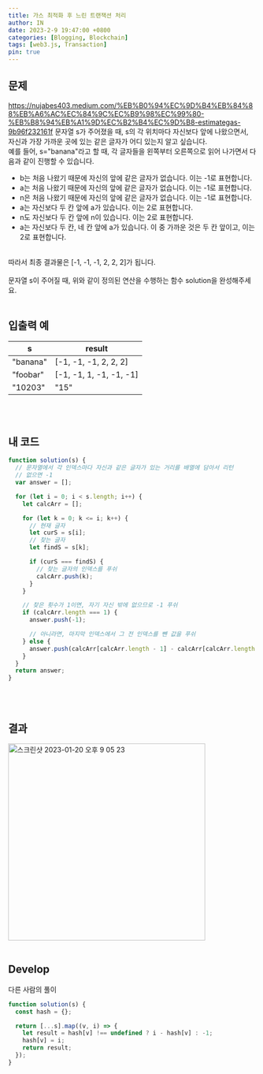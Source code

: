 ```yaml
---
title: 가스 최적화 후 느린 트랜잭션 처리
author: IN
date: 2023-2-9 19:47:00 +0800
categories: [Blogging, Blockchain]
tags: [web3.js, Transaction]
pin: true
---
```


## 문제

https://nujabes403.medium.com/%EB%B0%94%EC%9D%B4%EB%84%88%EB%A6%AC%EC%84%9C%EC%B9%98%EC%99%80-%EB%B8%94%EB%A1%9D%EC%B2%B4%EC%9D%B8-estimategas-9b96f232161f
문자열 s가 주어졌을 때, s의 각 위치마다 자신보다 앞에 나왔으면서, 자신과 가장 가까운 곳에 있는 같은 글자가 어디 있는지 알고 싶습니다.
<br />
예를 들어, s="banana"라고 할 때, 각 글자들을 왼쪽부터 오른쪽으로 읽어 나가면서 다음과 같이 진행할 수 있습니다.
<br />

- b는 처음 나왔기 때문에 자신의 앞에 같은 글자가 없습니다. 이는 -1로 표현합니다.
- a는 처음 나왔기 때문에 자신의 앞에 같은 글자가 없습니다. 이는 -1로 표현합니다.
- n은 처음 나왔기 때문에 자신의 앞에 같은 글자가 없습니다. 이는 -1로 표현합니다.
- a는 자신보다 두 칸 앞에 a가 있습니다. 이는 2로 표현합니다.
- n도 자신보다 두 칸 앞에 n이 있습니다. 이는 2로 표현합니다.
- a는 자신보다 두 칸, 네 칸 앞에 a가 있습니다. 이 중 가까운 것은 두 칸 앞이고, 이는 2로 표현합니다.

<br />
따라서 최종 결과물은 [-1, -1, -1, 2, 2, 2]가 됩니다.
<br />
<br />
문자열 s이 주어질 때, 위와 같이 정의된 연산을 수행하는 함수 solution을 완성해주세요.
<br />
<br />

## 입출력 예

| s        | result                  |
| -------- | ----------------------- |
| "banana" | [-1, -1, -1, 2, 2, 2]   |
| "foobar" | [-1, -1, 1, -1, -1, -1] |
| "10203"  | "15"                    |

<br />
<br />

## 내 코드

```js
function solution(s) {
  // 문자열에서 각 인덱스마다 자신과 같은 글자가 있는 거리를 배열에 담아서 리턴
  // 없으면 -1
  var answer = [];

  for (let i = 0; i < s.length; i++) {
    let calcArr = [];

    for (let k = 0; k <= i; k++) {
      // 현재 글자
      let curS = s[i];
      // 찾는 글자
      let findS = s[k];

      if (curS === findS) {
        // 찾는 글자의 인덱스를 푸쉬
        calcArr.push(k);
      }
    }

    // 찾은 횟수가 1이면, 자기 자신 밖에 없으므로 -1 푸쉬
    if (calcArr.length === 1) {
      answer.push(-1);

      // 아니라면, 마지막 인덱스에서 그 전 인덱스를 뺀 값을 푸쉬
    } else {
      answer.push(calcArr[calcArr.length - 1] - calcArr[calcArr.length - 2]);
    }
  }
  return answer;
}
```

<br />
<br />

## 결과

<img width="400" alt="스크린샷 2023-01-20 오후 9 05 23" src="https://user-images.githubusercontent.com/65399118/213871910-88316723-5436-4f2b-a0d6-ba1871447208.png">

<br />
<br />

## Develop

다른 사람의 풀이

```js
function solution(s) {
  const hash = {};

  return [...s].map((v, i) => {
    let result = hash[v] !== undefined ? i - hash[v] : -1;
    hash[v] = i;
    return result;
  });
}
```
